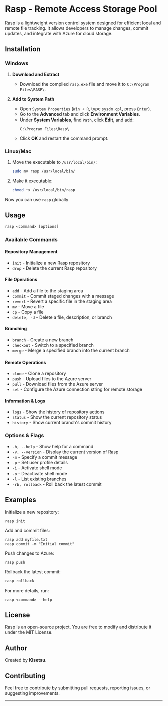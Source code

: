 # Rasp - Remote Access Storage Pool

Rasp is a lightweight version control system designed for efficient local and remote file tracking. It allows developers to manage changes, commit updates, and integrate with Azure for cloud storage.

## Installation

### Windows

1. **Download and Extract**

   - Download the compiled `rasp.exe` file and move it to `C:\Program Files\RASP\`.

2. **Add to System Path**

   - Open `System Properties` (`Win + R`, type `sysdm.cpl`, press `Enter`).
   - Go to the **Advanced** tab and click **Environment Variables**.
   - Under **System Variables**, find `Path`, click **Edit**, and add:
     ```
     C:\Program Files\Rasp\
     ```
   - Click **OK** and restart the command prompt.

### Linux/Mac

1. Move the executable to `/usr/local/bin/`:
   ```sh
   sudo mv rasp /usr/local/bin/
   ```
2. Make it executable:
   ```sh
   chmod +x /usr/local/bin/rasp
   ```

Now you can use `rasp` globally

## Usage

```
rasp <command> [options]
```

### Available Commands

#### Repository Management

- `init`               - Initialize a new Rasp repository
- `drop`               - Delete the current Rasp repository

#### File Operations

- `add`                - Add a file to the staging area
- `commit`             - Commit staged changes with a message
- `revert`             - Revert a specific file in the staging area
- `mv`                 - Move a file
- `cp`                 - Copy a file
- `delete, -d`         - Delete a file, description, or branch

#### Branching

- `branch`             - Create a new branch
- `checkout`           - Switch to a specified branch
- `merge`              - Merge a specified branch into the current branch

#### Remote Operations

- `clone`              - Clone a repository
- `push`               - Upload files to the Azure server
- `pull`               - Download files from the Azure server
- `set`                - Configure the Azure connection string for remote storage

#### Information & Logs

- `logs`               - Show the history of repository actions
- `status`             - Show the current repository status
- `history`            - Show current branch's commit history

### Options & Flags

- `-h, --help`         - Show help for a command
- `-v, --version`      - Display the current version of Rasp
- `-m`                 - Specify a commit message
- `-p`                 - Set user profile details
- `-i`                 - Activate shell mode
- `-o`                 - Deactivate shell mode
- `-l`                 - List existing branches
- `-rb, rollback`      - Roll back the latest commit

## Examples

Initialize a new repository:

```
rasp init
```

Add and commit files:

```
rasp add myfile.txt
rasp commit -m "Initial commit"
```

Push changes to Azure:

```
rasp push
```

Rollback the latest commit:

```
rasp rollback
```

For more details, run:

```
rasp <command> --help
```

## License

Rasp is an open-source project. You are free to modify and distribute it under the MIT License.

## Author

Created by **Kisetsu**.

## Contributing

Feel free to contribute by submitting pull requests, reporting issues, or suggesting improvements.

---



